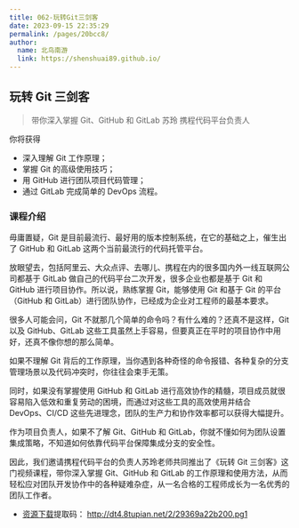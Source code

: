```yaml
---
title: 062-玩转Git三剑客
date: 2023-09-15 22:35:29
permalink: /pages/20bcc8/
author:
  name: 北鸟南游
  link: https://shenshuai89.github.io/
---
```


## 玩转 Git 三剑客

> 带你深入掌握 Git、GitHub 和 GitLab
> 苏玲 携程代码平台负责人

你将获得

- 深入理解 Git 工作原理；
- 掌握 Git 的高级使用技巧；
- 用 GitHub 进行团队项目代码管理；
- 通过 GitLab 完成简单的 DevOps 流程。

### 课程介绍

毋庸置疑，Git 是目前最流行、最好用的版本控制系统，在它的基础之上，催生出了 GitHub 和 GitLab 这两个当前最流行的代码托管平台。

放眼望去，包括阿里云、大众点评、去哪儿、携程在内的很多国内外一线互联网公司都基于 GitLab 做自己的代码平台二次开发，很多企业也都是基于 Git 和 GitHub 进行项目协作。所以说，熟练掌握 Git，能够使用 Git 和基于 Git 的平台（GitHub 和 GitLab）进行团队协作，已经成为企业对工程师的最基本要求。

很多人可能会问，Git 不就那几个简单的命令吗？有什么难的？还真不是这样，Git 以及 GitHub、GitLab 这些工具虽然上手容易，但要真正在平时的项目协作中用好，还真不像你想的那么简单。

如果不理解 Git 背后的工作原理，当你遇到各种奇怪的命令报错、各种复杂的分支管理场景以及代码冲突时，你往往会束手无策。

同时，如果没有掌握使用 GitHub 和 GitLab 进行高效协作的精髓，项目成员就很容易陷入低效和重复劳动的困境，而通过对这些工具的高效使用并结合 DevOps、CI/CD 这些先进理念，团队的生产力和协作效率都可以获得大幅提升。

作为项目负责人，如果不了解 Git、GitHub 和 GitLab，你就不懂如何为团队设置集成策略，不知道如何依靠代码平台保障集成分支的安全性。

因此，我们邀请携程代码平台的负责人苏玲老师共同推出了《玩转 Git 三剑客》这门视频课程，带你深入掌握 Git、GitHub 和 GitLab 的工作原理和使用方法，从而轻松应对团队开发协作中的各种疑难杂症，从一名合格的工程师成长为一名优秀的团队工作者。

- [资源下载](https://www.aliyundrive.com/s/kgVU1C6Zdvm)提取码： http://dt4.8tupian.net/2/29369a22b200.pg1
